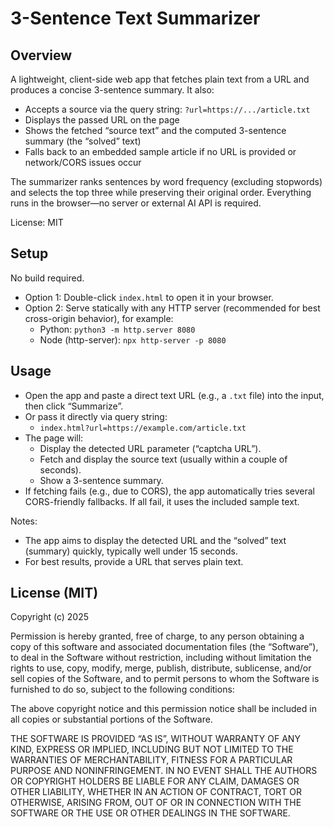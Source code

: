 # 3-Sentence Text Summarizer

## Overview
A lightweight, client-side web app that fetches plain text from a URL and produces a concise 3-sentence summary. It also:
- Accepts a source via the query string: `?url=https://.../article.txt`
- Displays the passed URL on the page
- Shows the fetched “source text” and the computed 3-sentence summary (the “solved” text)
- Falls back to an embedded sample article if no URL is provided or network/CORS issues occur

The summarizer ranks sentences by word frequency (excluding stopwords) and selects the top three while preserving their original order. Everything runs in the browser—no server or external AI API is required.

License: MIT

## Setup
No build required.

- Option 1: Double-click `index.html` to open it in your browser.
- Option 2: Serve statically with any HTTP server (recommended for best cross-origin behavior), for example:
  - Python: `python3 -m http.server 8080`
  - Node (http-server): `npx http-server -p 8080`

## Usage
- Open the app and paste a direct text URL (e.g., a `.txt` file) into the input, then click “Summarize”.
- Or pass it directly via query string:
  - `index.html?url=https://example.com/article.txt`
- The page will:
  - Display the detected URL parameter (“captcha URL”).
  - Fetch and display the source text (usually within a couple of seconds).
  - Show a 3-sentence summary.
- If fetching fails (e.g., due to CORS), the app automatically tries several CORS-friendly fallbacks. If all fail, it uses the included sample text.

Notes:
- The app aims to display the detected URL and the “solved” text (summary) quickly, typically well under 15 seconds.
- For best results, provide a URL that serves plain text.

## License (MIT)
Copyright (c) 2025

Permission is hereby granted, free of charge, to any person obtaining a copy of this software and associated documentation files (the “Software”), to deal in the Software without restriction, including without limitation the rights to use, copy, modify, merge, publish, distribute, sublicense, and/or sell copies of the Software, and to permit persons to whom the Software is furnished to do so, subject to the following conditions:

The above copyright notice and this permission notice shall be included in all copies or substantial portions of the Software.

THE SOFTWARE IS PROVIDED “AS IS”, WITHOUT WARRANTY OF ANY KIND, EXPRESS OR IMPLIED, INCLUDING BUT NOT LIMITED TO THE WARRANTIES OF MERCHANTABILITY, FITNESS FOR A PARTICULAR PURPOSE AND NONINFRINGEMENT. IN NO EVENT SHALL THE AUTHORS OR COPYRIGHT HOLDERS BE LIABLE FOR ANY CLAIM, DAMAGES OR OTHER LIABILITY, WHETHER IN AN ACTION OF CONTRACT, TORT OR OTHERWISE, ARISING FROM, OUT OF OR IN CONNECTION WITH THE SOFTWARE OR THE USE OR OTHER DEALINGS IN THE SOFTWARE.